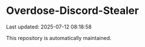 # Overdose-Discord-Stealer

Last updated: 2025-07-12 08:18:58

This repository is automatically maintained.
